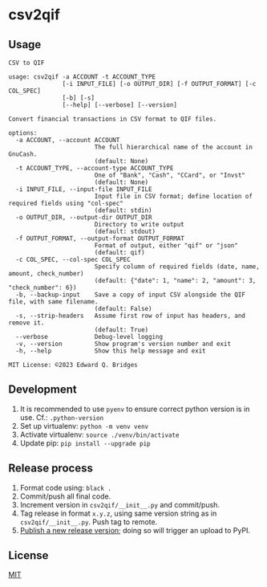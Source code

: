 # csv2qif

## Usage

```
CSV to QIF

usage: csv2qif -a ACCOUNT -t ACCOUNT_TYPE 
               [-i INPUT_FILE] [-o OUTPUT_DIR] [-f OUTPUT_FORMAT] [-c COL_SPEC] 
               [-b] [-s]
               [--help] [--verbose] [--version]

Convert financial transactions in CSV format to QIF files.

options:
  -a ACCOUNT, --account ACCOUNT
                        The full hierarchical name of the account in GnuCash.
                        (default: None)
  -t ACCOUNT_TYPE, --account-type ACCOUNT_TYPE
                        One of "Bank", "Cash", "CCard", or "Invst"
                        (default: None)
  -i INPUT_FILE, --input-file INPUT_FILE
                        Input file in CSV format; define location of required fields using "col-spec"
                        (default: stdin)
  -o OUTPUT_DIR, --output-dir OUTPUT_DIR
                        Directory to write output
                        (default: stdout)
  -f OUTPUT_FORMAT, --output-format OUTPUT_FORMAT
                        Format of output, either "qif" or "json"
                        (default: qif)
  -c COL_SPEC, --col-spec COL_SPEC
                        Specify column of required fields (date, name, amount, check_number)
                        (default: {"date": 1, "name": 2, "amount": 3, "check_number": 6})
  -b, --backup-input    Save a copy of input CSV alongside the QIF file, with same filename.
                        (default: False)
  -s, --strip-headers   Assume first row of input has headers, and remove it. 
                        (default: True)
  --verbose             Debug-level logging
  -v, --version         Show program's version number and exit
  -h, --help            Show this help message and exit

MIT License: ©2023 Edward Q. Bridges
```

## Development

1. It is recommended to use `pyenv` to ensure correct python version is in use.  Cf.: `.python-version`
2. Set up virtualenv: `python -m venv venv`
3. Activate virtualenv: `source ./venv/bin/activate`
4. Update pip: `pip install --upgrade pip`

## Release process

1. Format code using: `black .`
2. Commit/push all final code.
3. Increment version in `csv2qif/__init__.py` and commit/push.
4. Tag release in format `x.y.z`, using same version string as in `csv2qif/__init__.py`. Push tag to remote.
5. [Publish a new release version](https://github.com/ebridges/csv2qif/releases/new); doing so will trigger an upload to PyPI.

## License

[MIT](LICENSE)
